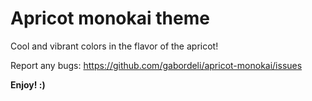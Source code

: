 # Apricot monokai theme

Cool and vibrant colors in the flavor of the apricot!


Report any bugs:
https://github.com/gabordeli/apricot-monokai/issues


**Enjoy! :)**
